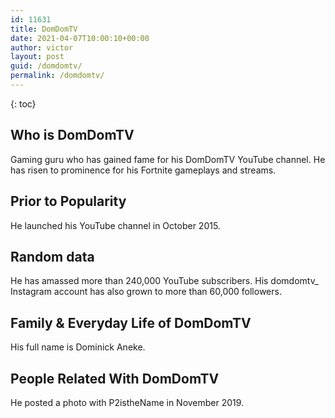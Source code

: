 ```yaml
---
id: 11631
title: DomDomTV
date: 2021-04-07T10:00:10+00:00
author: victor
layout: post
guid: /domdomtv/
permalink: /domdomtv/
---
```



{: toc}


## Who is DomDomTV



Gaming guru who has gained fame for his DomDomTV YouTube channel. He has risen to prominence for his Fortnite gameplays and streams.

                
                
                
## Prior to Popularity



He launched his YouTube channel in October 2015.

                
                
                
## Random data



He has amassed more than 240,000 YouTube subscribers. His domdomtv_ Instagram account has also grown to more than 60,000 followers. 

                
                
                
## Family & Everyday Life of DomDomTV



His full name is Dominick Aneke. 

                
                
                
## People Related With DomDomTV



He posted a photo with P2istheName in November 2019.

                
              
            
          
          
          